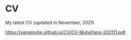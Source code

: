 # CV

My latest CV (updated in November, 2021)

https://yangmuhe.github.io/CV/CV-MuheYang-202111.pdf
